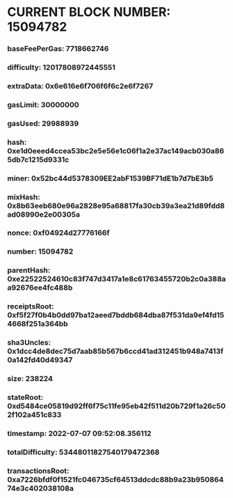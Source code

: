 # CURRENT BLOCK NUMBER: 15094782

### baseFeePerGas: 7718662746
### difficulty: 12017808972445551
### extraData: 0x6e616e6f706f6f6c2e6f7267
### gasLimit: 30000000
### gasUsed: 29988939
### hash: 0xe1d0eeed4ccea53bc2e5e56e1c06f1a2e37ac149acb030a865db7c1215d9331c
### miner: 0x52bc44d5378309EE2abF1539BF71dE1b7d7bE3b5
### mixHash: 0x8b63eeb680e96a2828e95a68817fa30cb39a3ea21d89fdd8ad08990e2e00305a
### nonce: 0xf04924d27776166f
### number: 15094782
### parentHash: 0xe22522524610c83f747d3417a1e8c61763455720b2c0a388aa92676ee4fc488b
### receiptsRoot: 0xf5f27f0b4b0dd97ba12aeed7bddb684dba87f531da9ef4fd154668f251a364bb
### sha3Uncles: 0x1dcc4de8dec75d7aab85b567b6ccd41ad312451b948a7413f0a142fd40d49347
### size: 238224
### stateRoot: 0xd5484ce05819d92ff6f75c11fe95eb42f511d20b729f1a26c502f102a451c833
### timestamp: 2022-07-07 09:52:08.356112
### totalDifficulty: 53448011827540179472368
### transactionsRoot: 0xa7226bfdf0f1521fc046735cf64513ddcdc88b9a23b95086474e3c402038108a
